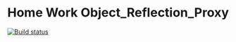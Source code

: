 # Home Work Object_Reflection_Proxy

[![Build status](https://ci.appveyor.com/api/projects/status/oxesywb3fx9gk9te?svg=true)](https://ci.appveyor.com/project/IlyaDyakonov/object-reflection-proxy)
